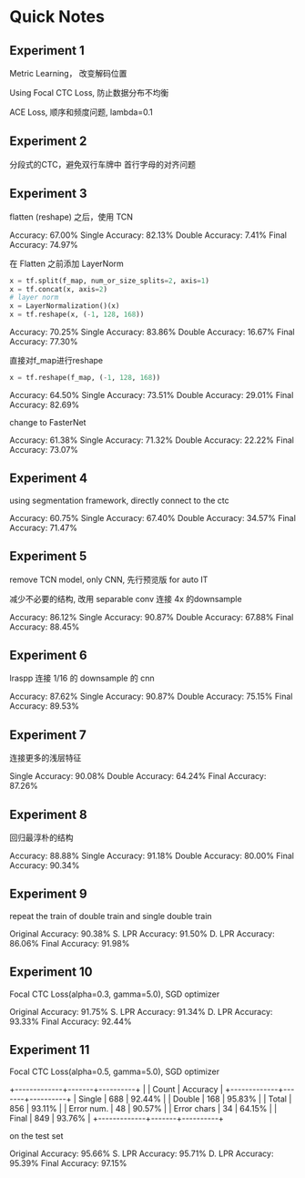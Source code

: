 # Quick Notes

## Experiment 1

Metric Learning， 改变解码位置

Using Focal CTC Loss, 防止数据分布不均衡

ACE Loss, 顺序和频度问题, lambda=0.1

## Experiment 2

分段式的CTC，避免双行车牌中 首行字母的对齐问题

## Experiment 3

flatten (reshape) 之后，使用 TCN

Accuracy: 67.00%
Single Accuracy: 82.13%
Double Accuracy: 7.41%
Final Accuracy: 74.97%

在 Flatten 之前添加 LayerNorm

```python
x = tf.split(f_map, num_or_size_splits=2, axis=1)
x = tf.concat(x, axis=2)
# layer norm
x = LayerNormalization()(x)
x = tf.reshape(x, (-1, 128, 168))
```

Accuracy: 70.25%
Single Accuracy: 83.86%
Double Accuracy: 16.67%
Final Accuracy: 77.30%

直接对f_map进行reshape

```python
x = tf.reshape(f_map, (-1, 128, 168))
```

Accuracy: 64.50%
Single Accuracy: 73.51%
Double Accuracy: 29.01%
Final Accuracy: 82.69%

change to FasterNet

Accuracy: 61.38%
Single Accuracy: 71.32%
Double Accuracy: 22.22%
Final Accuracy: 73.07%

## Experiment 4

using segmentation framework, directly connect to the ctc

Accuracy: 60.75%
Single Accuracy: 67.40%
Double Accuracy: 34.57%
Final Accuracy: 71.47%

## Experiment 5

remove TCN model, only CNN, 先行预览版 for auto IT

减少不必要的结构, 改用 separable conv 连接 4x 的downsample

Accuracy: 86.12%
Single Accuracy: 90.87%
Double Accuracy: 67.88%
Final Accuracy: 88.45%

## Experiment 6

lraspp 连接 1/16 的 downsample 的 cnn

Accuracy: 87.62%
Single Accuracy: 90.87%
Double Accuracy: 75.15%
Final Accuracy: 89.53%

## Experiment 7

连接更多的浅层特征

Single Accuracy: 90.08%
Double Accuracy: 64.24%
Final Accuracy: 87.26%

## Experiment 8

回归最淳朴的结构

Accuracy: 88.88%
Single Accuracy: 91.18%
Double Accuracy: 80.00%
Final Accuracy: 90.34%

## Experiment 9

repeat the train of double train and single double train

Original Accuracy:      90.38%
S. LPR   Accuracy:      91.50%
D. LPR   Accuracy:      86.06%
Final    Accuracy:      91.98%

## Experiment 10

Focal CTC Loss(alpha=0.3, gamma=5.0), SGD optimizer

Original Accuracy:      91.75%
S. LPR   Accuracy:      91.34%
D. LPR   Accuracy:      93.33%
Final    Accuracy:      92.44%

## Experiment 11

Focal CTC Loss(alpha=0.5, gamma=5.0), SGD optimizer

+-------------+-------+----------+
|             | Count | Accuracy |
+-------------+-------+----------+
|    Single   |  688  |  92.44%  |
|    Double   |  168  |  95.83%  |
|    Total    |  856  |  93.11%  |
|  Error num. |   48  |  90.57%  |
| Error chars |   34  |  64.15%  |
|    Final    |  849  |  93.76%  |
+-------------+-------+----------+

on the test set

Original Accuracy:      95.66%
S. LPR   Accuracy:      95.71%
D. LPR   Accuracy:      95.39%
Final    Accuracy:      97.15%
